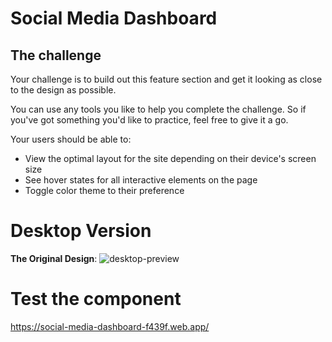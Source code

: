 # Social Media Dashboard


## The challenge

Your challenge is to build out this feature section and get it looking as close to the design as possible.

You can use any tools you like to help you complete the challenge. So if you've got something you'd like to practice, feel free to give it a go.

Your users should be able to:

- View the optimal layout for the site depending on their device's screen size
- See hover states for all interactive elements on the page
- Toggle color theme to their preference

# Desktop Version
**The Original Design**: 
![desktop-preview](https://user-images.githubusercontent.com/29714385/94529964-11d26e80-0243-11eb-9ab4-f6d9e0d56ac4.jpg)

# Test the component
https://social-media-dashboard-f439f.web.app/

